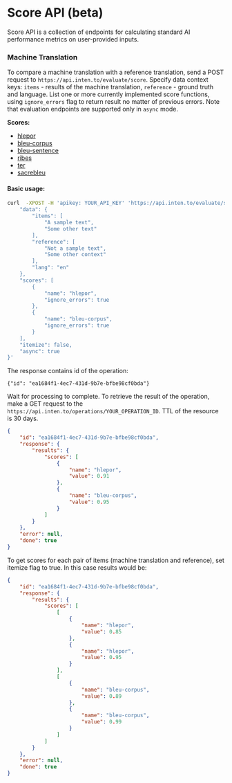 # Score API (beta)

Score API is a collection of endpoints for calculating standard AI performance metrics on user-provided inputs.

### Machine Translation
To compare a machine translation with a reference translation, send a POST request to `https://api.inten.to/evaluate/score`. Specify data context keys: `items` - results of the machine translation,  `reference` -  ground truth and language.  List one or more currently implemented score functions, using `ignore_errors` flag to return result no matter of previous errors. Note that evaluation endpoints are supported only in `async` mode.

**Scores:**

- [hlepor](https://github.com/aaronlifenghan/aaron-project-hlepor)
- [bleu-corpus](https://github.com/moses-smt/mosesdecoder/blob/master/scripts/generic/multi-bleu-detok.perl)
- [bleu-sentence](https://github.com/odashi/mteval)
- [ribes](http://www.kecl.ntt.co.jp/icl/lirg/ribes/)
- [ter](https://github.com/jhclark/tercom)
- [sacrebleu](https://github.com/awslabs/sockeye/tree/3cca0c3ec397fbcb4c0ff0f51487e29338f53614/sockeye_contrib/sacrebleu)

#### Basic usage:


```sh
curl  -XPOST -H 'apikey: YOUR_API_KEY' 'https://api.inten.to/evaluate/score'  -d '{
    "data": {
        "items": [
            "A sample text",
            "Some other text"
        ],
        "reference": [
            "Not a sample text",
            "Some other context"
        ],
        "lang": "en"
    },
    "scores": [
        {
            "name": "hlepor",
            "ignore_errors": true
        },
        {
            "name": "bleu-corpus",
            "ignore_errors": true
        }
    ],
    "itemize": false,
    "async": true
}'
```

The response contains id of the operation:
```
{"id": "ea1684f1-4ec7-431d-9b7e-bfbe98cf0bda"}
 ```
 
Wait for processing to complete. To retrieve the result of the operation, make a GET request to the `https://api.inten.to/operations/YOUR_OPERATION_ID`. TTL of the resource is 30 days.

```json
{
    "id": "ea1684f1-4ec7-431d-9b7e-bfbe98cf0bda",
    "response": {
        "results": {
            "scores": [
                {
                    "name": "hlepor",
                    "value": 0.91
                },
                {
                    "name": "bleu-corpus",
                    "value": 0.95
                }
            ]
        }
    },
    "error": null,
    "done": true
}
```

To get scores for each pair of items (machine translation and reference), set itemize flag to true.  In this case results would be:

```json
{
    "id": "ea1684f1-4ec7-431d-9b7e-bfbe98cf0bda",
    "response": {
        "results": {
            "scores": [
                [
                    {
                        "name": "hlepor",
                        "value": 0.85
                    },
                    {
                        "name": "hlepor",
                        "value": 0.95
                    }
                ],
                [
                    {
                        "name": "bleu-corpus",
                        "value": 0.89
                    },
                    {
                        "name": "bleu-corpus",
                        "value": 0.99
                    }
                ]
            ]
        }
    },
    "error": null,
    "done": true
}
```